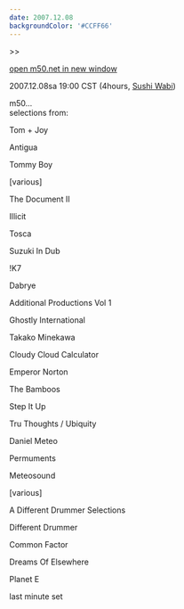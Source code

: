 ```yaml
---
date: 2007.12.08
backgroundColor: '#CCFF66'
---
```


\>>

[open m50.net in new window](http://m50.net/)  

2007.12.08sa 19:00 CST (4hours, [Sushi Wabi](http://www.sushiwabi.com/))

m50...  
selections from:  

Tom + Joy

Antigua

Tommy Boy

\[various\]

The Document II

Illicit

Tosca

Suzuki In Dub

!K7

Dabrye

Additional Productions Vol 1

Ghostly International

Takako Minekawa

Cloudy Cloud Calculator

Emperor Norton

The Bamboos

Step It Up

Tru Thoughts / Ubiquity

Daniel Meteo

Permuments

Meteosound

\[various\]

A Different Drummer Selections

Different Drummer

Common Factor

Dreams Of Elsewhere

Planet E

last minute set